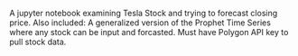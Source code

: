 A jupyter notebook examining Tesla Stock and trying to forecast closing price.
Also included: A generalized version of the Prophet Time Series where any stock can be input and forcasted.
Must have Polygon API key to pull stock data.
